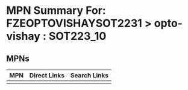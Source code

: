 



# MPN Summary For: FZEOPTOVISHAYSOT2231 > opto-vishay : SOT223_10

## MPNs
  

|MPN|Direct Links|Search Links|
| :--- | :--- | :--- |
||||
